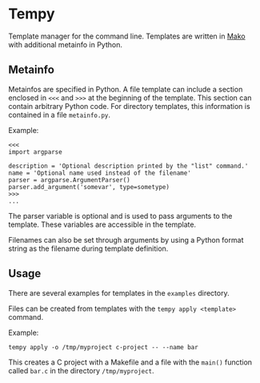 # Tempy

Template manager for the command line. Templates are written in
[Mako](http://www.makotemplates.org/) with additional metainfo in Python.

## Metainfo

Metainfos are specified in Python. A file template can include a section
enclosed in `<<<` and `>>>` at the beginning of the template. This section can
contain arbitrary Python code.
For directory templates, this information is contained in a file `metainfo.py`.

Example:
```
<<<
import argparse

description = 'Optional description printed by the "list" command.'
name = 'Optional name used instead of the filename'
parser = argparse.ArgumentParser()
parser.add_argument('somevar', type=sometype)
>>>
...
```

The parser variable is optional and is used to pass arguments to the template.
These variables are accessible in the template.

Filenames can also be set through arguments by using a Python format string
as the filename during template definition.

## Usage

There are several examples for templates in the `examples` directory.

Files can be created from templates with the `tempy apply <template>` command.

Example:
```
tempy apply -o /tmp/myproject c-project -- --name bar
```
This creates a C project with a Makefile and a file with the `main()` function
called `bar.c` in the directory `/tmp/myproject`.
